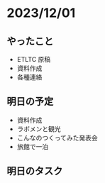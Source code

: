 # 2023/12/01

## やったこと

- ETLTC 原稿
- 資料作成
- 各種連絡

## 明日の予定

- 資料作成
- ラボメンと観光
- こんなのつくってみた発表会
- 旅館で一泊

## 明日のタスク
